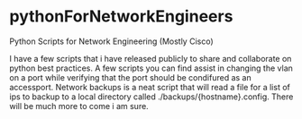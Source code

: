 # pythonForNetworkEngineers
Python Scripts for Network Engineering (Mostly Cisco)

I have a few scripts that i have released publicly to share and collaborate on python best practices. A few scripts you can find assist in changing the vlan on a port while verifying that the port should be condifured as an accessport. Network backups is a neat script that will read a file for a list of ips to backup to a local directory called ./backups/{hostname}.config. There will be much more to come i am sure. 
